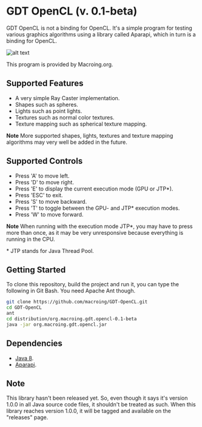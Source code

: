 GDT OpenCL (v. 0.1-beta)
========================
GDT OpenCL is not a binding for OpenCL. It's a simple program for testing various graphics algorithms using a library called Aparapi, which in turn is a binding for OpenCL.

![alt text](https://github.com/macroing/GDT-OpenCL/blob/master/images/OpenCL_RayCaster_500_Spheres_with_Shading_and_Texture_Mapping.png "Ray Caster")

This program is provided by Macroing.org.

Supported Features
------------------
* A very simple Ray Caster implementation.
* Shapes such as spheres.
* Lights such as point lights.
* Textures such as normal color textures.
* Texture mapping such as spherical texture mapping.

**Note** More supported shapes, lights, textures and texture mapping algorithms may very well be added in the future.

Supported Controls
------------------
* Press 'A' to move left.
* Press 'D' to move right.
* Press 'E' to display the current execution mode (GPU or JTP*).
* Press 'ESC' to exit.
* Press 'S' to move backward.
* Press 'T' to toggle between the GPU- and JTP* execution modes.
* Press 'W' to move forward.

**Note** When running with the execution mode JTP*, you may have to press more than once, as it may be very unresponsive because everything is running in the CPU.

\* JTP stands for Java Thread Pool.

Getting Started
---------------
To clone this repository, build the project and run it, you can type the following in Git Bash. You need Apache Ant though.
```bash
git clone https://github.com/macroing/GDT-OpenCL.git
cd GDT-OpenCL
ant
cd distribution/org.macroing.gdt.opencl-0.1-beta
java -jar org.macroing.gdt.opencl.jar
```

Dependencies
------------
 - [Java 8](http://www.java.com).
 - [Aparapi](https://github.com/aparapi/aparapi).

Note
----
This library hasn't been released yet. So, even though it says it's version 1.0.0 in all Java source code files, it shouldn't be treated as such. When this library reaches version 1.0.0, it will be tagged and available on the "releases" page.